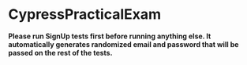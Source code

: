 # CypressPracticalExam

**Please run SignUp tests first before running anything else. It automatically generates randomized email and password that will be passed on the rest of the tests.**
